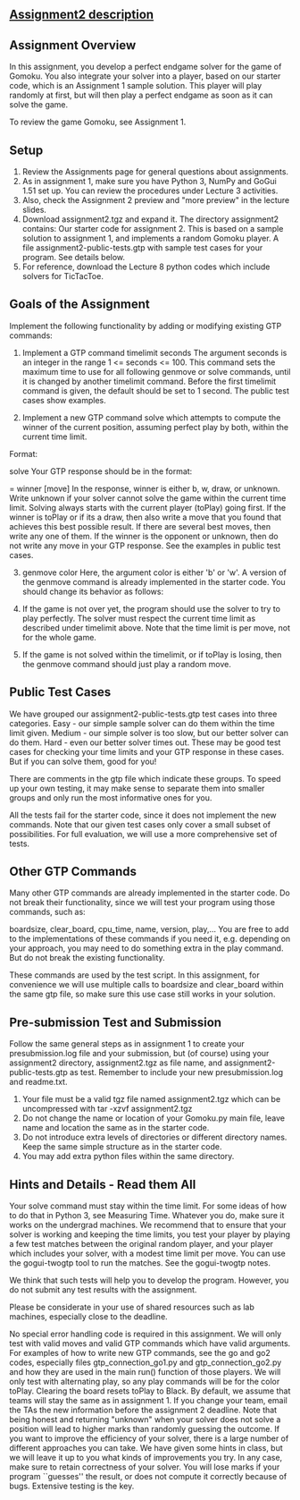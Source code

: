 ## [Assignment2 description](https://jrwright.info/cmput455/assignments/a2.html)

## Assignment Overview
In this assignment, you develop a perfect endgame solver for the game of Gomoku. You also integrate your solver into a player, based on our starter code, which is an Assignment 1 sample solution. This player will play randomly at first, but will then play a perfect endgame as soon as it can solve the game.

To review the game Gomoku, see Assignment 1.



## Setup
1. Review the Assignments page for general questions about assignments.
2. As in assignment 1, make sure you have Python 3, NumPy and GoGui 1.51 set up. You can review the procedures under Lecture 3 activities.
3. Also, check the Assignment 2 preview and "more preview" in the lecture slides.
4. Download assignment2.tgz and expand it. The directory assignment2 contains:
    Our starter code for assignment 2. This is based on a sample solution to assignment 1, and implements a random Gomoku player.
    A file assignment2-public-tests.gtp with sample test cases for your program. See details below.
5. For reference, download the Lecture 8 python codes which include solvers for TicTacToe.



## Goals of the Assignment
Implement the following functionality by adding or modifying existing GTP commands:

1. Implement a GTP command
timelimit seconds
The argument seconds is an integer in the range 1 <= seconds <= 100. This command sets the maximum time to use for all following genmove or solve commands, until it is changed by another timelimit command.
Before the first timelimit command is given, the default should be set to 1 second. The public test cases show examples.

2. Implement a new GTP command solve which attempts to compute the winner of the current position, assuming perfect play by both, within the current time limit.

Format:

solve
Your GTP response should be in the format:

= winner [move]
In the response, winner is either b, w, draw, or unknown. Write unknown if your solver cannot solve the game within the current time limit. Solving always starts with the current player (toPlay) going first. If the winner is toPlay or if its a draw, then also write a move that you found that achieves this best possible result. If there are several best moves, then write any one of them. If the winner is the opponent or unknown, then do not write any move in your GTP response. See the examples in public test cases.

3. genmove color
Here, the argument color is either 'b' or 'w'. A version of the genmove command is already implemented in the starter code. You should change its behavior as follows:

1. If the game is not over yet, the program should use the solver to try to play perfectly. The solver must respect the current time limit as described under timelimit above. Note that the time limit is per move, not for the whole game.
2. If the game is not solved within the timelimit, or if toPlay is losing, then the genmove command should just play a random move.



## Public Test Cases
We have grouped our assignment2-public-tests.gtp test cases into three categories.
Easy - our simple sample solver can do them within the time limit given.
Medium - our simple solver is too slow, but our better solver can do them.
Hard - even our better solver times out. These may be good test cases for checking your time limits and your GTP response in these cases. But if you can solve them, good for you!

There are comments in the gtp file which indicate these groups. To speed up your own testing, it may make sense to separate them into smaller groups and only run the most informative ones for you.

All the tests fail for the starter code, since it does not implement the new commands. Note that our given test cases only cover a small subset of possibilities. For full evaluation, we will use a more comprehensive set of tests.



## Other GTP Commands
Many other GTP commands are already implemented in the starter code. Do not break their functionality, since we will test your program using those commands, such as:

boardsize, clear_board, cpu_time, name, version, play,...
You are free to add to the implementations of these commands if you need it, e.g. depending on your approach, you may need to do something extra in the play command. But do not break the existing functionality.

These commands are used by the test script. In this assignment, for convenience we will use multiple calls to boardsize and clear_board within the same gtp file, so make sure this use case still works in your solution.



## Pre-submission Test and Submission
Follow the same general steps as in assignment 1 to create your presubmission.log file and your submission, but (of course) using your assignment2 directory, assignment2.tgz as file name, and assignment2-public-tests.gtp as test. Remember to include your new presubmission.log and readme.txt.

1. Your file must be a valid tgz file named assignment2.tgz which can be uncompressed with tar -xzvf assignment2.tgz
2. Do not change the name or location of your Gomoku.py main file, leave name and location the same as in the starter code.
3. Do not introduce extra levels of directories or different directory names. Keep the same simple structure as in the starter code.
4. You may add extra python files within the same directory.



## Hints and Details - Read them All
Your solve command must stay within the time limit. For some ideas of how to do that in Python 3, see Measuring Time. Whatever you do, make sure it works on the undergrad machines.
We recommend that to ensure that your solver is working and keeping the time limits, you test your player by playing a few test matches between the original random player, and your player which includes your solver, with a modest time limit per move. You can use the gogui-twogtp tool to run the matches. See the gogui-twogtp notes.

We think that such tests will help you to develop the program. However, you do not submit any test results with the assignment.

Please be considerate in your use of shared resources such as lab machines, especially close to the deadline.

No special error handling code is required in this assignment. We will only test with valid moves and valid GTP commands which have valid arguments.
For examples of how to write new GTP commands, see the go and go2 codes, especially files gtp_connection_go1.py and gtp_connection_go2.py and how they are used in the main run() function of those players.
We will only test with alternating play, so any play commands will be for the color toPlay. Clearing the board resets toPlay to Black.
By default, we assume that teams will stay the same as in assignment 1. If you change your team, email the TAs the new information before the assignment 2 deadline.
Note that being honest and returning "unknown" when your solver does not solve a position will lead to higher marks than randomly guessing the outcome.
If you want to improve the efficiency of your solver, there is a large number of different approaches you can take. We have given some hints in class, but we will leave it up to you what kinds of improvements you try. In any case, make sure to retain correctness of your solver. You will lose marks if your program ``guesses'' the result, or does not compute it correctly because of bugs. Extensive testing is the key.


